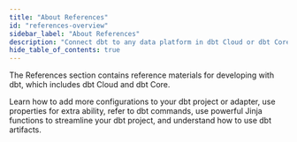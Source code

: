 ```yaml
---
title: "About References"
id: "references-overview"
sidebar_label: "About References"
description: "Connect dbt to any data platform in dbt Cloud or dbt Core, using a dedicated adapter plugin"
hide_table_of_contents: true
---
```


The References section contains reference materials for developing with dbt, which includes dbt Cloud and dbt Core.

Learn how to add more configurations to your dbt project or adapter, use properties for extra ability, refer to dbt commands, use powerful Jinja functions to streamline your dbt project, and understand how to use dbt artifacts.  <br />

<div className="grid--3-col">

<Card
    title="Project configurations"
    body="Customize and configure your dbt project to optimize performance."
    link="/reference/dbt_project.yml"
    icon="computer"/>

<Card
    title="Platform-specific configurations"
    body="Learn how to optimize performance with data platform-specific configurations in dbt Cloud and dbt Core."
    link="/reference/resource-configs/postgres-configs"
    icon="computer"/>

<Card
    title="Resource configurations and properties"
    body="Properties and configurations that provide extra abilities to your projects resources."
    link="/reference/configs-and-properties"
    icon="computer"/>

<Card
    title="dbt Commands"
    body="Outlines the commands supported by dbt and their relevant flags."
    link="/reference/dbt-commands"
    icon="computer"/>

<Card
    title="dbt Jinja functions"
    body="Additional functions and variables to the Jinja context that are useful when working with a dbt project."
    link="/reference/dbt-jinja-functions"
    icon="computer"/>

<Card
    title="dbt Artifacts"
    body="Information on dbt-generated Artifacts and how you can use them."
    link="/reference/artifacts/dbt-artifacts"
    icon="computer"/>

<Card
    title="Snowflake permissions artifacts"
    body="Provides an example Snowflake database role permissions."
    link="/reference/database-permissions/snowflake-permissions"
    icon="computer"/>

<Card
    title="Databricks Permissions Artifacts"
    body="Provides an example Databricks database role permissions."
    link="/reference/database-permissions/databricks-permissions"
    icon="computer"/>

<Card
    title="Redshift Permissions Artifacts"
    body="Provides an example Redshift database role permissions."
    link="/reference/database-permissions/redshift-permissions"
    icon="computer"/>

<Card
    title="Postgres Permissions Artifacts"
    body="Provides an example Postgres database role permissions."
    link="/reference/database-permissions/postgres-permissions"
    icon="computer"/>

</div>
